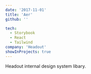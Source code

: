 ```yaml
---
date: '2017-11-01'
title: 'Aer'
github: ''

tech:
  - Storybook
  - React
  - Tailwind
company: 'Headout'
showInProjects: true
---
```


Headout internal design system libary.
